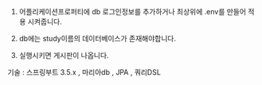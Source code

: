 1. 어플리케이션프로퍼티에 db 로그인정보를 추가하거나 최상위에 .env를 만들어 적용 시켜줍니다.

2. db에는 study이름의 데이터베이스가 존재해야합니다.

3. 실행시키면 게시판이 나옵니다.

기술 : 스프링부트 3.5.x , 마리아db , JPA , 쿼리DSL 

